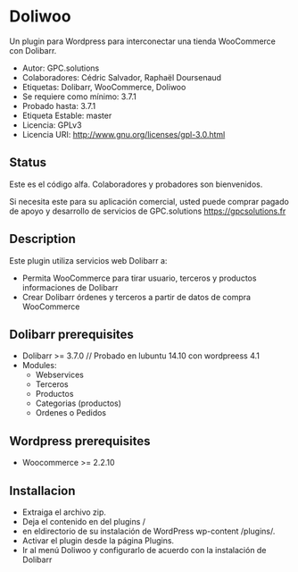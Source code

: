 Doliwoo
=======
Un plugin para Wordpress para interconectar una tienda WooCommerce con Dolibarr.

* Autor: GPC.solutions
* Colaboradores: Cédric Salvador, Raphaël Doursenaud
* Etiquetas: Dolibarr, WooCommerce, Doliwoo
* Se requiere como mínimo: 3.7.1
* Probado hasta: 3.7.1
* Etiqueta Estable: master
* Licencia: GPLv3
* Licencia URI: http://www.gnu.org/licenses/gpl-3.0.html

Status
------
Este es el código alfa. Colaboradores y probadores son bienvenidos.

Si necesita este para su aplicación comercial, usted puede comprar pagado de apoyo y desarrollo de servicios de GPC.solutions <https://gpcsolutions.fr>

Description
-----------
Este plugin utiliza servicios web Dolibarr a:

* Permita WooCommerce para tirar usuario, terceros y productos informaciones de Dolibarr
* Crear Dolibarr órdenes y terceros a partir de datos de compra WooCommerce


Dolibarr prerequisites
----------------------
* Dolibarr >= 3.7.0 // Probado en  lubuntu 14.10 con wordpreess 4.1
* Modules:
    * Webservices
    * Terceros
    * Productos
    * Categorias (productos)
    * Ordenes o Pedidos
    
Wordpress prerequisites
-----------------------
* Woocommerce >=  2.2.10

Installacion
------------
* Extraiga el archivo zip.
* Deja el contenido en del  plugins / 
* en eldirectorio de su instalación de WordPress wp-content /plugins/.
* Activar el plugin desde la página Plugins.
* Ir al menú Doliwoo y configurarlo de acuerdo con la instalación de Dolibarr

